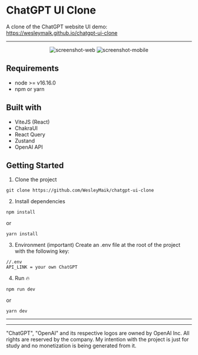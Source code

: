 # ChatGPT UI Clone

A clone of the ChatGPT website UI
demo: https://wesleymaik.github.io/chatgpt-ui-clone

---

<div align="center">

![screenshot-web](./docs/screenshot-1.png)
![screenshot-mobile](./docs/screenshot-2.png)

## </div>

## Requirements

- node >= v16.16.0
- npm or yarn

## Built with

- ViteJS (React)
- ChakraUI
- React Query
- Zustand
- OpenAI API

## Getting Started

1. Clone the project

```
git clone https://github.com/WesleyMaik/chatgpt-ui-clone
```

2. Install dependencies

```
npm install
```

or

```
yarn install
```

3. Environment (important)
   Create an .env file at the root of the project with the following key:

```
//.env
API_LINK = your own ChatGPT
```

4. Run 🔥

```
npm run dev
```

or

```
yarn dev
```

---

---

"ChatGPT", "OpenAI" and its respective logos are owned by OpenAI Inc. All rights are reserved by the company. My intention with the project is just for study and no monetization is being generated from it.
